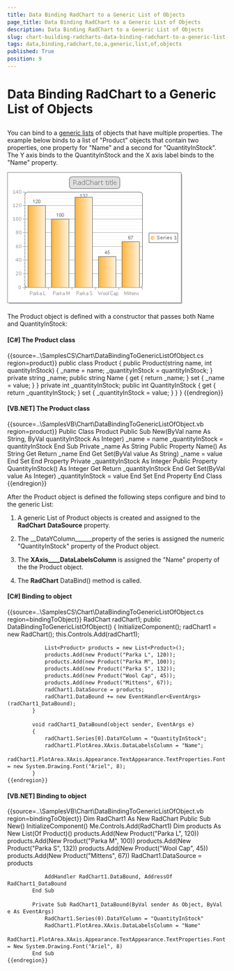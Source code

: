 ```yaml
---
title: Data Binding RadChart to a Generic List of Objects
page_title: Data Binding RadChart to a Generic List of Objects
description: Data Binding RadChart to a Generic List of Objects
slug: chart-building-radcharts-data-binding-radchart-to-a-generic-list-of-objects
tags: data,binding,radchart,to,a,generic,list,of,objects
published: True
position: 9
---
```


# Data Binding RadChart to a Generic List of Objects



## 

You can bind to a [generic lists](http://msdn2.microsoft.com/en-us/library/6sh2ey19.aspx) of objects that have multiple properties. The example below binds to a list of "Product" objects that contain two properties, one property for "Name" and a second for "QuantityInStock". The Y axis binds to the QuantityInStock and the X axis label binds to the "Name" property.



![chart-building-radcharts-data-binding-radchart-to-a-generic-list-of-objects 001](images/chart-building-radcharts-data-binding-radchart-to-a-generic-list-of-objects001.png)

The Product object is defined with a constructor that passes both Name and QuantityInStock: 

#### __[C#] The Product class__

{{source=..\SamplesCS\Chart\DataBindingToGenericListOfObject.cs region=product}}
	    public class Product
	    {
	        public Product(string name, int quantityInStock)
	        {
	            _name = name;
	            _quantityInStock = quantityInStock;
	        }
	        private string _name;
	        public string Name
	        {
	            get { return _name; }
	            set { _name = value; }
	        }
	        private int _quantityInStock;
	        public int QuantityInStock
	        {
	            get { return _quantityInStock; }
	            set { _quantityInStock = value; }
	        }
	    }
	{{endregion}}



#### __[VB.NET] The Product class__

{{source=..\SamplesVB\Chart\DataBindingToGenericListOfObject.vb region=product}}
	    Public Class Product
	        Public Sub New(ByVal name As String, ByVal quantityInStock As Integer)
	            _name = name
	            _quantityInStock = quantityInStock
	        End Sub
	        Private _name As String
	        Public Property Name() As String
	            Get
	                Return _name
	            End Get
	            Set(ByVal value As String)
	                _name = value
	            End Set
	        End Property
	        Private _quantityInStock As Integer
	        Public Property QuantityInStock() As Integer
	            Get
	                Return _quantityInStock
	            End Get
	            Set(ByVal value As Integer)
	                _quantityInStock = value
	            End Set
	        End Property
	    End Class
	{{endregion}}



After the Product object is defined the following steps configure and bind to the generic List:

1. A generic List of Product objects is created and assigned to the __RadChart__ __DataSource__ property.   


1. The __DataYColumn______property of the series is assigned the numeric "QuantityInStock" property of the Product object.  


1. The __XAxis____DataLabelsColumn__ is assigned the "Name" property of the the Product object.  


1. The __RadChart__ DataBind() method is called.

#### __[C#] Binding to object__

{{source=..\SamplesCS\Chart\DataBindingToGenericListOfObject.cs region=bindingToObject}}
	        RadChart radChart1;
	        public DataBindingToGenericListOfObject()
	        {
	            InitializeComponent();
	            radChart1 = new RadChart();
	            this.Controls.Add(radChart1);
	           
	            List<Product> products = new List<Product>();
	            products.Add(new Product("Parka L", 120));
	            products.Add(new Product("Parka M", 100));
	            products.Add(new Product("Parka S", 132));
	            products.Add(new Product("Wool Cap", 45));
	            products.Add(new Product("Mittens", 67));
	            radChart1.DataSource = products;
	            radChart1.DataBound += new EventHandler<EventArgs>(radChart1_DataBound);
	        }
	
	        void radChart1_DataBound(object sender, EventArgs e)
	        {
	            radChart1.Series[0].DataYColumn = "QuantityInStock";
	            radChart1.PlotArea.XAxis.DataLabelsColumn = "Name";
	            radChart1.PlotArea.XAxis.Appearance.TextAppearance.TextProperties.Font = new System.Drawing.Font("Ariel", 8);
	        }
	{{endregion}}



#### __[VB.NET] Binding to object__

{{source=..\SamplesVB\Chart\DataBindingToGenericListOfObject.vb region=bindingToObject}}
	        Dim RadChart1 As New RadChart
	        Public Sub New()
	            InitializeComponent()
	            Me.Controls.Add(RadChart1)
	            Dim products As New List(Of Product)()
	            products.Add(New Product("Parka L", 120))
	            products.Add(New Product("Parka M", 100))
	            products.Add(New Product("Parka S", 132))
	            products.Add(New Product("Wool Cap", 45))
	            products.Add(New Product("Mittens", 67))
	            RadChart1.DataSource = products
	
	            AddHandler RadChart1.DataBound, AddressOf RadChart1_DataBound
	        End Sub
	
	        Private Sub RadChart1_DataBound(ByVal sender As Object, ByVal e As EventArgs)
	            RadChart1.Series(0).DataYColumn = "QuantityInStock"
	            RadChart1.PlotArea.XAxis.DataLabelsColumn = "Name"
	            RadChart1.PlotArea.XAxis.Appearance.TextAppearance.TextProperties.Font = New System.Drawing.Font("Ariel", 8)
	        End Sub
	{{endregion}}




